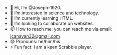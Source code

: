 - 👋 Hi, I’m @Joseph-1920.
- 👀 I’m interested in science and technology.
- 🌱 I’m currently learning HTML.
- 💞️ I’m looking to collaborate on websites.
- 📫 How to reach me: you can reach me via email: jcanavan32@gmail.com
- 😄 Pronouns: he/him/his
- ⚡ Fun fact: I am a keen Scrabble player.

<!---
Joseph-1920/Joseph-1920 is a ✨ special ✨ repository because its `README.md` (this file) appears on your GitHub profile.
You can click the Preview link to take a look at your changes.
--->
